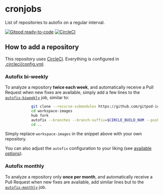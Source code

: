 # cronjobs

List of repositories to autofix on a regular interval.

[![Gitpod ready-to-code](https://img.shields.io/badge/Gitpod-ready--to--code-908a85?logo=gitpod)](https://gitpod.io/#https://github.com/autofix-dev/cronjobs)
[![CircleCI](https://circleci.com/gh/autofix-dev/cronjobs.svg?style=svg)](https://circleci.com/gh/autofix-dev/cronjobs)

## How to add a repository

This repository uses [CircleCI](https://circleci.com/). Everything is configured in [.circleci/config.yml](https://github.com/autofix-dev/cronjobs/blob/master/.circleci/config.yml).

### Autofix bi-weekly

To analyze a repository **twice each week**, and automatically receive a Pull Request when new fixes are available, simply add a few lines to the [`autofix-biweekly`](https://github.com/autofix-dev/cronjobs/blob/291691a9b374350db272babbf8ee73662e2ea943/.circleci/config.yml#L5-L30) job, similar to:

```bash
            git clone --recurse-submodules https://github.com/gitpod-io/workspace-images
            cd workspace-images
            hub fork
            autofix --branches --branch-suffix=$CIRCLE_BUILD_NUM --push=$GITHUB_LOGIN --pull-request
            cd ..
```

Simply replace `workspace-images` in the snippet above with your own repository.

You can also adjust the `autofix` configuration to your liking (see [available options](https://github.com/autofix-dev/autofix/blob/master/README.md)).

### Autofix monthly

To analyze a repository only **once per month**, and automatically receive a Pull Request when new fixes are available, add similar lines but to the [`autofix-monthly`](https://github.com/autofix-dev/cronjobs/blob/291691a9b374350db272babbf8ee73662e2ea943/.circleci/config.yml#L32-L57) job.
